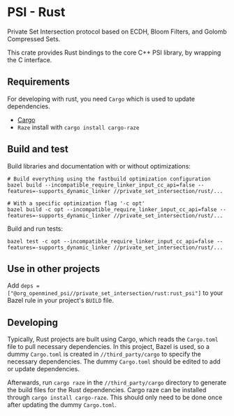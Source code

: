 # PSI - Rust

Private Set Intersection protocol based on ECDH, Bloom Filters, and Golomb Compressed Sets.

This crate provides Rust bindings to the core C++ PSI library, by wrapping the C interface.

## Requirements

For developing with rust, you need `Cargo` which is used to update dependencies.

- [Cargo](https://doc.rust-lang.org/cargo/getting-started/installation.html)
- `Raze` install with `cargo install cargo-raze`

## Build and test

Build libraries and documentation with or without optimizations:

```
# Build everything using the fastbuild optimization configuration
bazel build --incompatible_require_linker_input_cc_api=false --features=-supports_dynamic_linker //private_set_intersection/rust/...

# With a specific optimization flag '-c opt'
bazel build -c opt --incompatible_require_linker_input_cc_api=false --features=-supports_dynamic_linker //private_set_intersection/rust/...
```

Build and run tests:

```
bazel test -c opt --incompatible_require_linker_input_cc_api=false --features=-supports_dynamic_linker //private_set_intersection/rust/...
```

## Use in other projects

Add `deps = ["@org_openmined_psi//private_set_intersection/rust:rust_psi"]` to your Bazel rule
in your project's `BUILD` file.

## Developing

Typically, Rust projects are built using Cargo, which reads the `Cargo.toml` file to pull
necessary dependencies. In this project, Bazel is used, so a dummy `Cargo.toml` is created
in `//third_party/cargo` to specify the necessary dependencies. The dummy `Cargo.toml`
should be edited to add or update dependencies.

Afterwards, run `cargo raze` in the `//third_party/cargo` directory to generate the build files
for the Rust dependencies. Cargo raze can be installed through `cargo install cargo-raze`.
This should only need to be done once after updating the dummy `Cargo.toml`.
